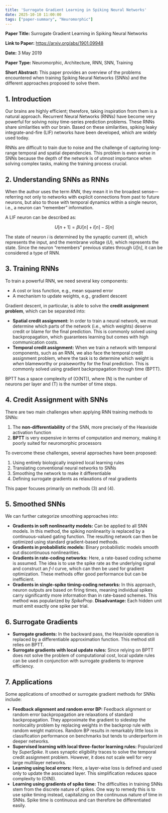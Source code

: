 ```yaml
---
title: 'Surrogate Gradient Learning in Spiking Neural Networks'
date: 2025-10-10 11:00:00
tags: ["paper-summary", "Neuromorphic"]
---
```


**Paper Title:** Surrogate Gradient Learning in Spiking Neural Networks

**Link to Paper:** https://arxiv.org/abs/1901.09948

**Date:** 3 May 2019

**Paper Type:** Neuromorphic, Architecture, RNN, SNN, Training

**Short Abstract:**
This paper provides an overview of the problems encountered when training Spiking Neural Networks (SNNs) and the different approaches proposed to solve them.

## 1. Introduction

Our brains are highly efficient; therefore, taking inspiration from them is a natural approach.
Recurrent Neural Networks (RNNs) have become very powerful for solving noisy time-series prediction problems.
These RNNs share similarities with our brain. Based on these similarities, spiking leaky integrate-and-fire (LIF) networks have been developed, which are widely used today.

RNNs are difficult to train due to noise and the challenge of capturing long-range temporal and spatial dependencies. This problem is even worse in SNNs because the depth of the network is of utmost importance when solving complex tasks, making the training process crucial.

## 2. Understanding SNNs as RNNs

When the author uses the term *RNN*, they mean it in the broadest sense—referring not only to networks with explicit connections from past to future neurons, but also to those with temporal dynamics within a single neuron, i.e., a neuron can “remember” information.

A LIF neuron can be described as:

$$
U[n+1] = \beta U[n] + I[n] - S[n]
$$

The state of neuron *i* is determined by the synaptic current (*I*), which represents the input, and the membrane voltage (*U*), which represents the state.
Since the neuron “remembers” previous states through *U[n]*, it can be considered a type of RNN.

## 3. Training RNNs

To train a powerful RNN, we need several key components:
* A cost or loss function, e.g., mean squared error
* A mechanism to update weights, e.g., gradient descent

Gradient descent, in particular, is able to solve the **credit assignment problem**, which can be separated into:
* **Spatial credit assignment:** In order to train a neural network, we must determine which parts of the network (i.e., which weights) deserve credit or blame for the final prediction. This is commonly solved using backpropagation, which guarantees learning but comes with high communication costs.
* **Temporal credit assignment:** When we train a network with temporal components, such as an RNN, we also face the temporal credit assignment problem, where the task is to determine which weight is *when* blameworthy or praiseworthy for the final prediction. This is commonly solved using gradient backpropagation through time (BPTT).

BPTT has a space complexity of (O(NT)), where (N) is the number of neurons per layer and (T) is the number of time steps.

## 4. Credit Assignment with SNNs

There are two main challenges when applying RNN training methods to SNNs:

1. The **non-differentiability** of the SNN, more precisely of the Heaviside activation function
2. **BPTT** is very expensive in terms of computation and memory, making it poorly suited for neuromorphic processors

To overcome these challenges, several approaches have been proposed:

1. Using entirely biologically inspired local learning rules
2. Translating conventional neural networks to SNNs
3. Smoothing the network to make it differentiable
4. Defining surrogate gradients as relaxations of real gradients

This paper focuses primarily on methods (3) and (4).

## 5. Smoothed SNNs

We can further categorize smoothing approaches into:

* **Gradients in soft nonlinearity models:** Can be applied to all SNN models. In this method, the spiking nonlinearity is replaced by a continuous-valued gating function. The resulting network can then be optimized using standard gradient-based methods.
* **Gradients in probabilistic models:** Binary probabilistic models smooth out discontinuous nonlinearities.
* **Gradients in rate-coding networks:** Here, a rate-based coding scheme is assumed. The idea is to use the spike rate as the underlying signal and construct an *f-I* curve, which can then be used for gradient optimization. These methods offer good performance but can be inefficient.
* **Gradients in single-spike timing-coding networks:** In this approach, neuron outputs are based on firing times, meaning individual spikes carry significantly more information than in rate-based schemes. This method was popularized by *SpikeProp*.
  **Disadvantage:** Each hidden unit must emit exactly one spike per trial.

## 6. Surrogate Gradients

* **Surrogate gradients:** In the backward pass, the Heaviside operation is replaced by a differentiable approximation function. This method still relies on BPTT.
* **Surrogate gradients with local update rules:** Since relying on BPTT does not solve the problem of computational cost, local update rules can be used in conjunction with surrogate gradients to improve efficiency.

## 7. Applications

Some applications of smoothed or surrogate gradient methods for SNNs include:

* **Feedback alignment and random error BP:**
  Feedback alignment or random error backpropagation are relaxations of standard backpropagation. They approximate the gradient to sidestep the nonlocality problem by replacing weights in the backprop rule with random weight matrices. Random BP results in remarkably little loss in classification performance on benchmarks but tends to underperform in deeper networks.
* **Supervised learning with local three-factor learning rules:**
  Popularized by *SuperSpike*. It uses synaptic eligibility traces to solve the temporal credit assignment problem. However, it does not scale well for very large multilayer networks.
* **Learning using local errors:**
  Here, a layer-wise loss is defined and used only to update the associated layer. This simplification reduces space complexity to (O(N)).
* **Learning using gradients of spike time:**
  The difficulties in training SNNs stem from the discrete nature of spikes. One way to remedy this is to use spike timing instead, capitalizing on the continuous nature of time in SNNs. Spike time is continuous and can therefore be differentiated easily.
